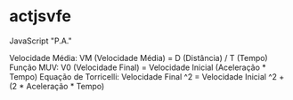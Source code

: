 # actjsvfe
JavaScript "P.A."

Velocidade Média: VM (Velocidade Média) = D (Distância) / T (Tempo)
Função MUV: V0 (Velocidade Final)  = Velocidade Inicial (Aceleração * Tempo)
Equação de Torricelli: Velocidade Final ^2 = Velocidade Inicial ^2 + (2 * Aceleração * Tempo)
